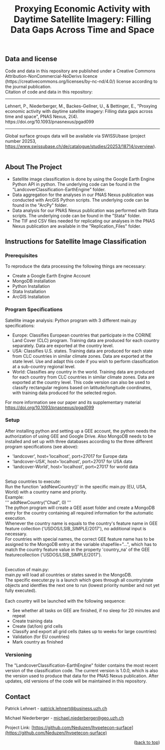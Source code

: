 <div id="top"></div>

<!-- PROJECT SHIELDS -->

<!-- PROJECT LOGO -->
<br />
<div align="center">
  <h1 align="center">Proxying Economic Activity with Daytime Satellite Imagery: Filling Data Gaps Across Time and Space</h1>
</div>
<br />

<!-- LICENSE -->
## Data and license

<div>
Code and data in this repository are published under a Creative Commons Attribution-NonCommercial-NoDerivs licence (https://creativecommons.org/licenses/by-nc-nd/4.0/) license according to the journal publication. </br>
Citation of code and data in this repository: 
</div>
<hr>
<div>
Lehnert, P., Niederberger, M., Backes-Gellner, U., & Bettinger, E., "Proxying economic activity with daytime satellite imagery: Filling data gaps across time and space", PNAS Nexus, 2(4). https://doi.org/10.1093/pnasnexus/pgad099</div>
<hr>


Global surface groups data will be available via SWISSUbase (project number 20253, https://www.swissubase.ch/de/catalogue/studies/20253/18714/overview).<br />
 </br>



<!-- ABOUT THE PROJECT -->
## About The Project

* Satellite image classification is done by using the Google Earth Engine Python API in python. The underlying code can be found in the "LandcoverClassification-EarthEngine" folder.<br />
* Data aggregation for the analyses in our PNAS Nexus publication was conducted with ArcGIS Python scripts. The underlying code can be found in the "ArcPy" folder.<br />
* Data analysis for our PNAS Nexus publication was performed with Stata scripts. The underlying code can be found in the "Stata" folder.
* The TIF and CSV files needed for replicating our analyses in the PNAS Nexus publication are available in the "Replication_Files" folder.<br />


## Instructions for Satellite Image Classification


<!-- GETTING STARTED -->
### Prerequisites
To reproduce the data processing the following things are necessary:
* Create a Google Earth Engine Account
* MongoDB installation
* Python Installation
* Stata Installation
* ArcGIS Installation


<!-- USAGE -->
### Program Specifications

Satellite image analysis: 
Python program with 3 different main.py specifications:
- Europe: Classifies European countries that participate in the CORINE Land Cover (CLC) program. Training data are produced for each country separately. Data are exported at the country level.
- USA: Classifies U.S. states. Training data are produced for each state from CLC countries in similar climate zones. Data are exported at the state level. Use and adapt this code if you wish to perform classification at a sub-country regional level.
- World: Classifies any country in the world. Training data are produced for each country from CLC countries in similar climate zones. Data are exported at the country level. This code version can also be used to classify rectangular regions based on latitude/longitude coordinates, with training data produced for the selected region.

For more information see our paper and its supplementary material https://doi.org/10.1093/pnasnexus/pgad099


<!-- USAGE EXAMPLES -->
### Setup
After installing python and setting up a GEE account, the python needs the authorization of using GEE and Google Drive.
Also MongoDB needs to be installed and set up with three databases according to the three different program specifications (see above): 
- 'landcover', host='localhost', port=27017 for Europe data
- 'landcover-USA', host='localhost', port=27017 for USA data
- 'landcover-World', host='localhost', port=27017 for world data

<br />
Setup countries to execute:<br />
Run the function 'addNewCountry()' in the specific main.py (EU, USA, World) with a country name and priority.<br />
Example:<br />
'''
    addNewCountry("Chad", 0)
'''
<br />
The python program will create a GEE asset folder and create a MongoDB entry for the country containing all required information for the automatic execution.<br />
Whenever the country name is equals to the country's feature name in GEE feature collection ('USDOS/LSIB_SIMPLE/2017'), no additional input is necessary.<br />
For countries with special names, the correct GEE feature name has to be assigned to the MongoDB entry at the variable shapefile="...", which has to match the country feature value in the property 'country_na' of the GEE featurecollection ('USDOS/LSIB_SIMPLE/2017').<br /><br />

Execution of main.py:<br />
main.py will load all countries or states saved in the MongoDB.<br />
The specific executer.py is a launch which goes through all country/state objects and identfies the next one to run (lowest priority number and not yet fully executed).<br /><br />
Each country will be launched with the following sequence:<br />
- See whether all tasks on GEE are finished, if no sleep for 20 minutes and repeat
- Create training data
- Create (lat/lon) grid cells
- Classify and export all grid cells (takes up to weeks for large countries)
- Validation (for EU countries)
- Mark country as finished


### Versioning
The "LandcoverClassification-EarthEngine" folder contains the most recent version of the classification code. The current version is 1.0.0, which is also the version used to produce that data for the PNAS Nexus publication. After updates, old versions of the code will be maintained in this repository.



<!-- CONTACT -->
## Contact

Patrick Lehnert - patrick.lehnert@business.uzh.ch

Michael Niederberger - michael.niederberger@geo.uzh.ch

Project Link: [https://github.com/Neduzen/lhvpetecon-surface](https://github.com/Neduzen/lhvpetecon-surface)

<p align="right">(<a href="#top">back to top</a>)</p>


